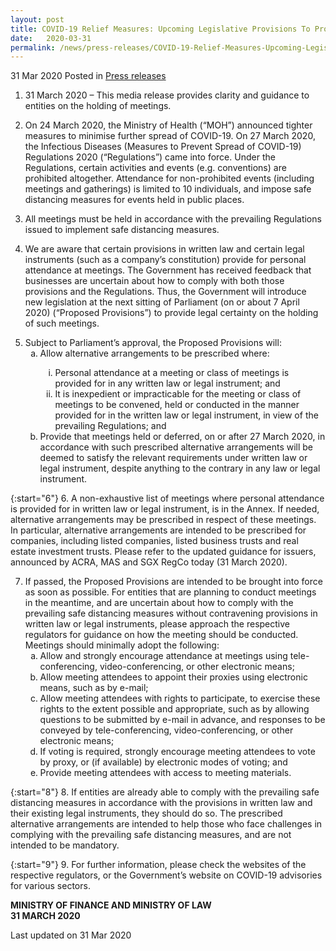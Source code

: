 ```yaml
---
layout: post
title: COVID-19 Relief Measures: Upcoming Legislative Provisions To Provide Legal Certainty On Holding Of Meetings
date:   2020-03-31
permalink: /news/press-releases/COVID-19-Relief-Measures-Upcoming-Legislative-Provisions-To-Provide-Legal-Certainty-On-Holding-Of-Meetings
---
```


31 Mar 2020 Posted in [Press releases](/news/press-releases)

1. 31 March 2020 – This media release provides clarity and guidance to entities on the holding of meetings.

2.	On 24 March 2020, the Ministry of Health (“MOH”) announced tighter measures to minimise further spread of COVID-19. On 27 March 2020, the Infectious Diseases (Measures to Prevent Spread of COVID-19) Regulations 2020 (“Regulations”) came into force. Under the Regulations, certain activities and events (e.g. conventions) are prohibited altogether.  Attendance for non-prohibited events (including meetings and gatherings) is limited to 10 individuals, and impose safe distancing measures for events held in public places.

3.	All meetings must be held in accordance with the prevailing Regulations issued to implement safe distancing measures.

4.	We are aware that certain provisions in written law and certain legal instruments (such as a company’s constitution) provide for personal attendance at meetings. The Government has received feedback that businesses are uncertain about how to comply with both those provisions and the Regulations. Thus, the Government will introduce new legislation at the next sitting of Parliament (on or about 7 April 2020) (“Proposed Provisions”) to provide legal certainty on the holding of such meetings.

<ol start="5">
<li>  Subject to Parliament’s approval, the Proposed Provisions will:

<ol style="list-style-type: lower-alpha">
<li>  Allow alternative arrangements to be prescribed where:</li>
<ol style="list-style-type: lower-roman">
<li>  Personal attendance at a meeting or class of meetings is provided for in any written law or legal instrument; and</li>  
<li>  It is inexpedient or impracticable for the meeting or class of meetings to be convened, held or conducted in the manner provided for in the written law or legal instrument, in view of the prevailing Regulations; and</li>  
</ol>
<li>  Provide that meetings held or deferred, on or after 27 March 2020, in accordance with such prescribed alternative arrangements will be deemed to satisfy the relevant requirements under written law or legal instrument, despite anything to the contrary in any law or legal instrument.</li>
</ol>
  
</li>  
</ol>

{:start="6"}
6.	A non-exhaustive list of meetings where personal attendance is provided for in written law or legal instrument, is in the Annex. If needed, alternative arrangements may be prescribed in respect of these meetings. In particular, alternative arrangements are intended to be prescribed for companies, including listed companies, listed business trusts and real estate investment trusts. Please refer to the updated guidance for issuers, announced by ACRA, MAS and SGX RegCo today (31 March 2020).

<ol start="7">
<li>  If passed, the Proposed Provisions are intended to be brought into force as soon as possible. For entities that are planning to conduct meetings in the meantime,  and are uncertain about how to comply with the prevailing safe distancing measures without contravening provisions in written law or legal instruments, please approach the respective regulators for guidance on how the meeting should be conducted.  Meetings should minimally adopt the following:

<ol style="list-style-type: lower-alpha">
<li>  Allow and strongly encourage attendance at meetings using tele-conferencing, video-conferencing, or other electronic means;</li>
<li>  Allow meeting attendees to appoint their proxies using electronic means, such as by e-mail;</li>
<li>  Allow meeting attendees with rights to participate, to exercise these rights to the extent possible and appropriate, such as by allowing questions to be submitted by e-mail in advance, and responses to be conveyed by tele-conferencing, video-conferencing, or other electronic means;</li>
<li>  If voting is required, strongly encourage meeting attendees to vote by proxy, or (if available) by electronic modes of voting; and</li>
<li>  Provide meeting attendees with access to meeting materials.</li>
</ol>
  
</li>  
</ol>

{:start="8"}
8.	If entities are already able to comply with the prevailing safe distancing measures in accordance with the provisions in written law and their existing legal instruments, they should do so. The prescribed alternative arrangements are intended to help those who face challenges in complying with the prevailing safe distancing measures, and are not intended to be mandatory.

{:start="9"}
9.	For further information, please check the websites of the respective regulators, or the Government’s website on COVID-19 advisories for various sectors.

<b>MINISTRY OF FINANCE AND MINISTRY OF LAW</b>
<br>
<b>31 MARCH 2020</b>

<p class="right-side-updated">Last updated on 31 Mar 2020</p>
